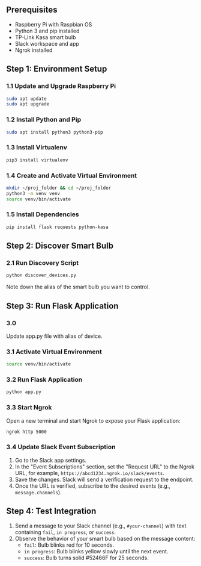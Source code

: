 ## Prerequisites

- Raspberry Pi with Raspbian OS
- Python 3 and pip installed
- TP-Link Kasa smart bulb
- Slack workspace and app
- Ngrok installed

## Step 1: Environment Setup

### 1.1 Update and Upgrade Raspberry Pi

```sh
sudo apt update
sudo apt upgrade
```

### 1.2 Install Python and Pip

```sh
sudo apt install python3 python3-pip
```

### 1.3 Install Virtualenv

```sh
pip3 install virtualenv
```

### 1.4 Create and Activate Virtual Environment

```sh
mkdir ~/proj_folder && cd ~/proj_folder
python3 -m venv venv
source venv/bin/activate
```

### 1.5 Install Dependencies

```sh
pip install flask requests python-kasa
```

## Step 2: Discover Smart Bulb

### 2.1 Run Discovery Script

```sh
python discover_devices.py
```

Note down the alias of the smart bulb you want to control.

## Step 3: Run Flask Application

### 3.0
Update app.py file with alias of device.

### 3.1 Activate Virtual Environment

```sh
source venv/bin/activate
```

### 3.2 Run Flask Application

```sh
python app.py
```

### 3.3 Start Ngrok

Open a new terminal and start Ngrok to expose your Flask application:

```sh
ngrok http 5000
```

### 3.4 Update Slack Event Subscription

1. Go to the Slack app settings.
2. In the "Event Subscriptions" section, set the "Request URL" to the Ngrok URL, for example, `https://abcd1234.ngrok.io/slack/events`.
3. Save the changes. Slack will send a verification request to the endpoint.
4. Once the URL is verified, subscribe to the desired events (e.g., `message.channels`).

## Step 4: Test Integration

1. Send a message to your Slack channel (e.g., `#your-channel`) with text containing `fail`, `in progress`, or `success`.
2. Observe the behavior of your smart bulb based on the message content:
   - `fail`: Bulb blinks red for 10 seconds.
   - `in progress`: Bulb blinks yellow slowly until the next event.
   - `success`: Bulb turns solid #52466F for 25 seconds.


